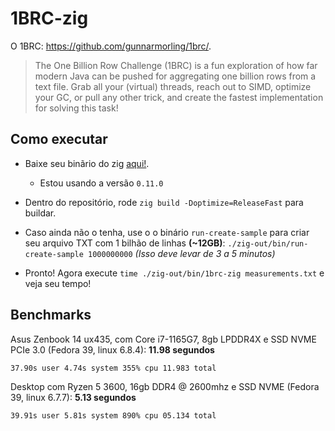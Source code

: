 # 1BRC-zig

O 1BRC: https://github.com/gunnarmorling/1brc/.

> The One Billion Row Challenge (1BRC) is a fun exploration of how far modern Java can be pushed for aggregating one billion rows from a text file. 
> Grab all your (virtual) threads, reach out to SIMD, optimize your GC, or pull any other trick, and create the fastest implementation for solving this task!


## Como executar

- Baixe seu binãrio do zig [aqui!](https://ziglang.org/download/).
     - Estou usando a versão `0.11.0`

- Dentro do repositório, rode `zig build -Doptimize=ReleaseFast` para buildar.

- Caso ainda não o tenha, use o o binário `run-create-sample` para criar seu arquivo TXT com 1 bilhão de linhas **(~12GB)**: `./zig-out/bin/run-create-sample 1000000000` *(Isso deve levar de 3 a 5 minutos)*

- Pronto! Agora execute `time ./zig-out/bin/1brc-zig measurements.txt` e veja seu tempo!

## Benchmarks

Asus Zenbook 14 ux435, com Core i7-1165G7, 8gb LPDDR4X e SSD NVME PCIe 3.0 (Fedora 39, linux 6.8.4): **11.98 segundos**
```
37.90s user 4.74s system 355% cpu 11.983 total
```
   
Desktop com Ryzen 5 3600, 16gb DDR4 @ 2600mhz e SSD NVME (Fedora 39, linux 6.7.7): **5.13 segundos**
```
39.91s user 5.81s system 890% cpu 05.134 total
```
